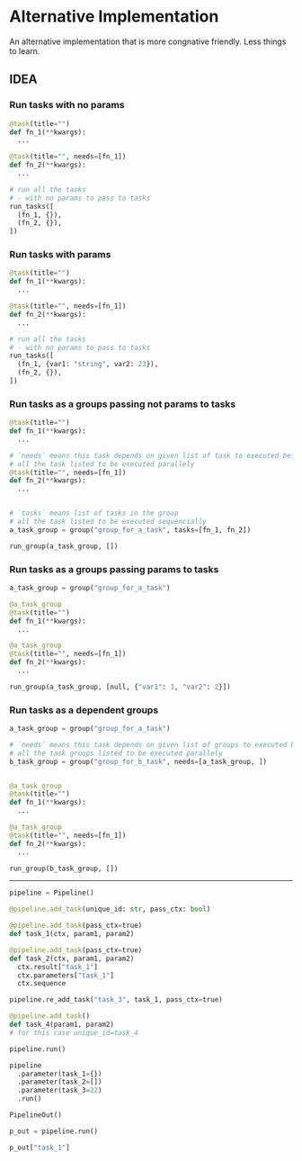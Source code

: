 # Alternative Implementation

An alternative implementation that is more congnative friendly. Less things to learn.

## IDEA

### Run tasks with no params

```python
@task(title="")
def fn_1(**kwargs):
  ...

@task(title="", needs=[fn_1])
def fn_2(**kwargs):
  ...

# run all the tasks
# - with no params to pass to tasks
run_tasks([
  (fn_1, {}),
  (fn_2, {}),
])
```

### Run tasks with params

```python
@task(title="")
def fn_1(**kwargs):
  ...

@task(title="", needs=[fn_1])
def fn_2(**kwargs):
  ...

# run all the tasks
# - with no params to pass to tasks
run_tasks([
  (fn_1, {var1: "string", var2: 23}),
  (fn_2, {}),
])
```

### Run tasks as a groups passing not params to tasks

```python
@task(title="")
def fn_1(**kwargs):
  ...

# `needs` means this task depends on given list of task to executed before
# all the task listed to be executed parallely
@task(title="", needs=[fn_1])
def fn_2(**kwargs):
  ...


# `tasks` means list of tasks in the group
# all the task listed to be executed sequencially
a_task_group = group("group_for_a_task", tasks=[fn_1, fn_2])

run_group(a_task_group, [])
```

### Run tasks as a groups  passing params to tasks

```python
a_task_group = group("group_for_a_task")

@a_task_group
@task(title="")
def fn_1(**kwargs):
  ...

@a_task_group
@task(title="", needs=[fn_1])
def fn_2(**kwargs):
  ...

run_group(a_task_group, [null, {"var1": 1, "var2": 2}])
```

### Run tasks as a dependent groups

```python
a_task_group = group("group_for_a_task")

# `needs` means this task depends on given list of groups to executed before
# all the task groups listed to be executed parallely
b_task_group = group("group_for_b_task", needs=[a_task_group, ])


@a_task_group
@task(title="")
def fn_1(**kwargs):
  ...

@a_task_group
@task(title="", needs=[fn_1])
def fn_2(**kwargs):
  ...

run_group(b_task_group, [])
```

---
```python
pipeline = Pipeline()

@pipeline.add_task(unique_id: str, pass_ctx: bool)

@pipeline.add_task(pass_ctx=true)
def task_1(ctx, param1, param2)

@pipeline.add_task(pass_ctx=true)
def task_2(ctx, param1, param2)
  ctx.result["task_1"]
  ctx.parameters["task_1"]
  ctx.sequence

pipeline.re_add_task("task_3", task_1, pass_ctx=true)

@pipeline.add_task()
def task_4(param1, param2)
# for this case unique_id=task_4

pipeline.run()

pipeline
  .parameter(task_1={})
  .parameter(task_2=[])
  .parameter(task_3=22)
  .run()

PipelineOut()

p_out = pipeline.run()

p_out["task_1"]
```